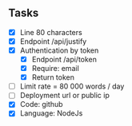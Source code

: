 ## Tasks

- [x] Line 80 characters
- [x] Endpoint /api/justify
- [x] Authentication by token
  - [x] Endpoint /api/token
  - [x] Require: email
  - [x] Return token
- [ ] Limit rate = 80 000 words / day
- [ ] Deployment url or public ip
- [x] Code: github
- [x] Language: NodeJs